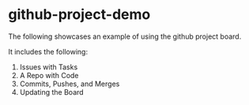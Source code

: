 # github-project-demo

The following showcases an example of using the github project board.

It includes the following:

<ol>
  <li>Issues with Tasks
</li>
  <li>A Repo with Code
</li>
  <li>Commits, Pushes, and Merges
</li>
  <li>Updating the Board</li>
</ol>

